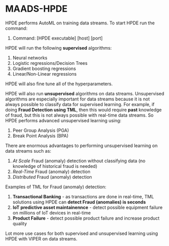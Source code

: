 # MAADS-HPDE

HPDE performs AutoML on training data streams.  To start HPDE run the command:
1) Command: [HPDE executable] [host] [port]

HPDE will run the following **supervised** algorithms:
1) Neural networks
2) Logistic regressions/Decision Trees
3) Gradient boosting regressions
4) Linear/Non-Linear regressions

HPDE will also fine tune all of the hyperparameters. 

HPDE will also run **unsupervised** algorithms on data streams.  Unsupervised algorithms are especially important for data streams because it is not always possible to classify data for supervised learning.  For example, if doing **Fraud Detection using TML**, then this would require **past** knowledge of fraud, but this is not always possible with real-time data streams.  So HPDE performs advanced unsupervised learning using:
1) Peer Group Analysis (PGA)
2) Break Point Analysis (BPA)

There are enormous advantages to performing unsupervised learning on data streams such as:
1) *At Scale* Fraud (anomaly) detection without classifying data (no knowledge of historical fraud is needed)
2) *Real-Time* Fraud (anomaly) detection
3) *Distributed* Fraud (anomaly) detection

Examples of TML for Fraud (anomaly) detection:
1) **Transactional Banking** - as transactions are done in real-time, TML solutions using HPDE can **detect Fraud (anomalies) is seconds**
2) **IoT predictive asset maintainennce** - detect possible equipment failure on millions of IoT devices in real-time
3) **Product Failure** - detect possible product failure and increase product quality

Lot more use cases for both supervised and unsupervised learning using HPDE with VIPER on data streams.
